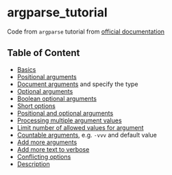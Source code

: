 # argparse_tutorial

Code from `argparse` tutorial from [official documentation](https://docs.python.org/3/howto/argparse.html)

## Table of Content

- [Basics](examples/basics.py)
- [Positional arguments](examples/positional_arguments.py)
- [Document arguments](examples/document_arguments.py) and specify the type
- [Optional arguments](examples/optional_arguments.py)
- [Boolean optional arguments](examples/optional_arguments.py)
- [Short options](examples/short_options.py)
- [Positional and optional arguments](examples/positional_and_optional.py)
- [Processing multiple argument values](examples/process_different_arg_values.py)
- [Limit number of allowed values for argument](examples/strict_set_of_args_values.py)
- [Countable arguments](examples/countable_arguments.py), e.g. `-vvv` and default value
- [Add more arguments](examples/more_arguments.py)
- [Add more text to verbose](examples/more_verbose_text.py)
- [Conflicting options](examples/conflicting_options.py)
- [Description](examples/description.py)
